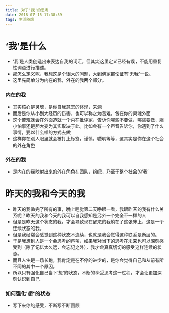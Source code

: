 ```yaml
---
title: 对于'我'的思考
date: 2018-07-15 17:38:59
tags: 生活随想
---
```


# ‘我’是什么

- ‘我’是人类创造出来表达自我的词汇，但其实这里定义已经有误，不能用重复性词语进行描述。
- 那怎么定义呢，我想这是个很大的问题，大到佛家都论证有'无我'一说。
- 这里先简单分为内在的我，外在的我两个部分。

### 内在的我

- 其实核心是灵魂，是你自我意志的体现，来源
- 而后是你从小到大经历的伤害，也可以称之为苦难，包在你的灵魂外面
- 这个苦难就会在外面造就一个内在批评家，告诉你哪些不要做，哪些要做，胆小怕事还是胆大妄为其实取决于此。比如会有一个声音告诉你，你遇到了什么事情，要以什么样的方式去做
- 这样你在别人眼里就会被打上标签，谨慎，聪明等等，这其实是你在这个社会的外在角色

### 外在的我

- 是内在的我映射出来的外在角色在团队，组织，乃至于整个社会的‘我’

# 昨天的我和今天的我

- 昨天的我做完了所有的事，晚上睡觉第二天睁眼一看，我跟昨天的我有什么关系呢？昨天的我和今天的我可以自我感知是另外一个完全不一样的人
- 但是是昨天这个状态的我，才会导致现在醒来的我躺在了这张床上，这是一个连续状态的我。
- 但是我经常会感觉到这种状态不连续，也就是我会觉得这种联系是断层的。
- 于是我想到人是一个会思考的芦苇，如果我对当下的思考在未来也可以深刻感受到（除了记忆太久远，会忘记之外），我才会真真切切的感受这样连续的状态。
- 而且人生是一场长跑，我肯定是在不停的进步的，是你会觉得自己和从前有所不同的其中一个原因。
- 所以只有强化自己当下‘想’的状态，不断的享受思考这一过程，才会让更加深刻认识到自己

### 如何强化'想'的状态

- 写下来你的感受，不断写不断回顾
